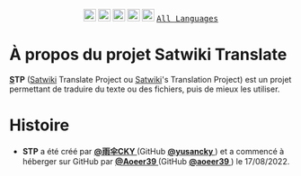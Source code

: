 <p align="center"><a href = "/README.md"><kbd><img alt="简体中文" title="简体中文" src="https://cdn.staticaly.com/gh/hjnilsson/country-flags/master/svg/cn.svg" width="22"></kbd></a> <a href = "/i18n/README/README-en.md"><kbd><img alt="English" title="English" src="https://cdn.staticaly.com/gh/hjnilsson/country-flags/master/svg/gb.svg" width="22"></kbd></a> <a href = "/i18n/README/README-fr.md"><kbd><img alt="Français" title="Français" src="https://cdn.staticaly.com/gh/hjnilsson/country-flags/master/svg/fr.svg" width="22"></kbd></a> <a href = "/i18n/README/README-jp.md"><kbd><img alt="日本語" title="日本語" src="https://cdn.staticaly.com/gh/hjnilsson/country-flags/master/svg/jp.svg" width="22"></kbd></a> <a href = "/i18n/README/README-ru.md"><kbd><img alt="Русский" title="Русский" src="https://cdn.staticaly.com/gh/hjnilsson/country-flags/master/svg/ru.svg" width="22"></kbd></a> <a href = "/i18n/README/langs.md"><kbd>All Languages</kbd></a></p>

# À propos du projet Satwiki Translate

**[S](https://sat.huijiwiki.com/)TP** ([Satwiki](https://sat.huijiwiki.com/) Translate Project ou [Satwiki](https://sat.huijiwiki.com/)'s Translation Project) est un projet permettant de traduire du texte ou des fichiers, puis de mieux les utiliser. 

# Histoire

- **STP** a été créé par **[@雨伞CKY ](https://sat.huijiwiki.com/wiki/%E7%94%A8%E6%88%B7:%E9%9B%A8%E4%BC%9ECKY)** (GitHub **[@yusancky ](https://github.com/yusancky/)**) et a commencé à héberger sur GitHub par **[@Aoeer39 ](https://sat.huijiwiki.com/wiki/%E7%94%A8%E6%88%B7:aoeer39)** (GitHub **[@aoeer39 ](https://github.com/aoeer39/)**) le 17/08/2022. 
